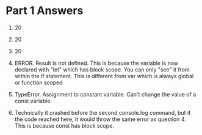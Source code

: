# Part 1 Answers

1) 20
2) 20

3) 20
4) ERROR. Result is not defined. This is because the variable is now declared with "let" which has block scope. You can only "see" it from within the if statement. This is different from var which is always global or function scoped

5) TypeError. Assignment to constant variable.  Can't change the value of a const variable.
6) Technically it crashed before the second console.log command, but if the code reached here, it would throw the same error as question 4. This is because const has block scope.